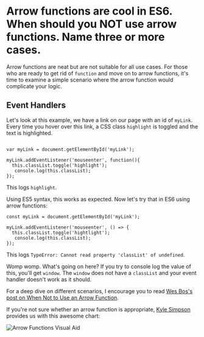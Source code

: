 # Arrow functions are cool in ES6. When should you NOT use arrow functions. Name three or more cases.

Arrow functions are neat but are not suitable for all use cases. For those who are ready to get rid of `function` and move on to arrow functions, it's time to examine a simple scenario where the arrow function would complicate your logic.

## Event Handlers

Let's look at this example, we have a link on our page with an id of `myLink`. Every time you hover over this link, a CSS class `highlight` is toggled and the text is highlighted.

```

var myLink = document.getElementById('myLink');

myLink.addEventListener('mouseenter', function(){
  this.classList.toggle('highlight');
   console.log(this.classList);
});

```
This logs `highlight`.

Using ES5 syntax, this works as expected. Now let's try that in ES6 using arrow functions:

```
const myLink = document.getElementById('myLink');

myLink.addEventListener('mouseenter', () => {
  this.classList.toggle('hightlight');
   console.log(this.classList);
});

```

This logs `TypeError: Cannot read property 'classList' of undefined`.

Womp womp. What's going on here? If you try to console log the value of this,
you'll get `window`. The `window` does not have a `classList` and your event
handler doesn't work as it should.

For a deep dive on different scenarios, I encourage you to read [Wes Bos's post on When Not to Use an Arrow Function](http://wesbos.com/arrow-function-no-no/
).

If you're not sure whether an arrow function is appropriate, [Kyle Simpson](https://github.com/getify/You-Dont-Know-JS/blob/master/es6%20%26%20beyond/ch2.md) provides us with this awesome chart:

![Arrow Functions Visual Aid](https://github.com/getify/You-Dont-Know-JS/raw/master/es6%20%26%20beyond/fig1.png)



